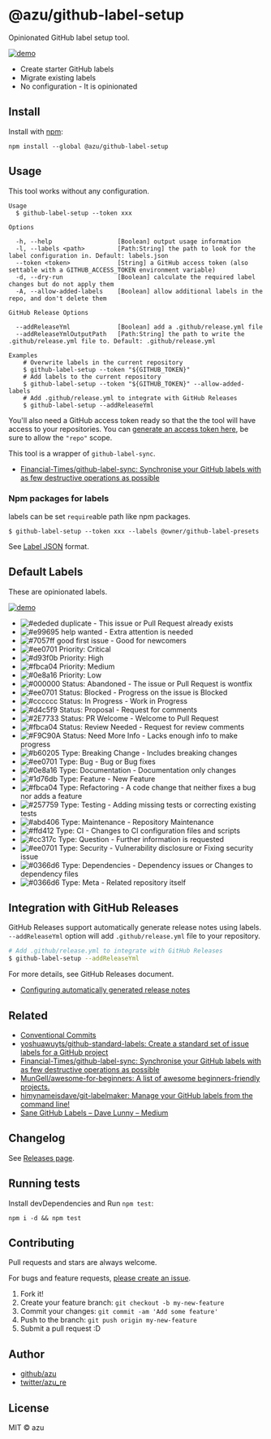 # @azu/github-label-setup

Opinionated GitHub label setup tool.

[![demo](./img/demo.png)](https://github.com/azu/github-label-setup/issues/1)

- Create starter GitHub labels
- Migrate existing labels
- No configuration - It is opinionated

## Install

Install with [npm](https://www.npmjs.com/):

    npm install --global @azu/github-label-setup

## Usage

This tool works without any configuration.


    Usage
      $ github-label-setup --token xxx

    Options

      -h, --help                  [Boolean] output usage information
      -l, --labels <path>         [Path:String] the path to look for the label configuration in. Default: labels.json
      --token <token>             [String] a GitHub access token (also settable with a GITHUB_ACCESS_TOKEN environment variable)
      -d, --dry-run               [Boolean] calculate the required label changes but do not apply them
      -A, --allow-added-labels    [Boolean] allow additional labels in the repo, and don't delete them
      
    GitHub Release Options
      
      --addReleaseYml             [Boolean] add a .github/release.yml file
      --addReleaseYmlOutputPath   [Path:String] the path to write the .github/release.yml file to. Default: .github/release.yml

    Examples
        # Overwrite labels in the current repository
        $ github-label-setup --token "${GITHUB_TOKEN}"
        # Add labels to the current repository
        $ github-label-setup --token "${GITHUB_TOKEN}" --allow-added-labels
        # Add .github/release.yml to integrate with GitHub Releases
        $ github-label-setup --addReleaseYml

You'll also need a GitHub access token ready so that the the tool will have access to your repositories.
You can [generate an access token here](https://github.com/settings/tokens), be sure to allow the `"repo"` scope.

This tool is a wrapper of `github-label-sync`.

- [Financial-Times/github-label-sync: Synchronise your GitHub labels with as few destructive operations as possible](https://github.com/Financial-Times/github-label-sync "Financial-Times/github-label-sync: Synchronise your GitHub labels with as few destructive operations as possible")

### Npm packages for labels

labels can be set `require`able path like npm packages.

    $ github-label-setup --token xxx --labels @owner/github-label-presets

See [Label JSON](https://github.com/Financial-Times/github-label-sync#label-json "Label JSON") format.

## Default Labels

These are opinionated labels.

[![demo](./img/demo.png)](https://github.com/azu/github-label-setup/issues/1)

- ![#ededed](https://via.placeholder.com/15/ededed/000000?text=+) duplicate - This issue or Pull Request already exists
- ![#e99695](https://via.placeholder.com/15/e99695/000000?text=+) help wanted - Extra attention is needed
- ![#7057ff](https://via.placeholder.com/15/7057ff/000000?text=+) good first issue - Good for newcomers
- ![#ee0701](https://via.placeholder.com/15/ee0701/000000?text=+) Priority: Critical
- ![#d93f0b](https://via.placeholder.com/15/d93f0b/000000?text=+) Priority: High
- ![#fbca04](https://via.placeholder.com/15/fbca04/000000?text=+) Priority: Medium
- ![#0e8a16](https://via.placeholder.com/15/0e8a16/000000?text=+) Priority: Low
- ![#000000](https://via.placeholder.com/15/000000/000000?text=+) Status: Abandoned - The issue or Pull Request is wontfix
- ![#ee0701](https://via.placeholder.com/15/ee0701/000000?text=+) Status: Blocked - Progress on the issue is Blocked
- ![#cccccc](https://via.placeholder.com/15/cccccc/000000?text=+) Status: In Progress - Work in Progress
- ![#d4c5f9](https://via.placeholder.com/15/d4c5f9/000000?text=+) Status: Proposal - Request for comments
- ![#2E7733](https://via.placeholder.com/15/2E7733/000000?text=+) Status: PR Welcome - Welcome to Pull Request
- ![#fbca04](https://via.placeholder.com/15/fbca04/000000?text=+) Status: Review Needed - Request for review comments
- ![#F9C90A](https://via.placeholder.com/15/F9C90A/000000?text=+) Status: Need More Info - Lacks enough info to make progress
- ![#b60205](https://via.placeholder.com/15/b60205/000000?text=+) Type: Breaking Change - Includes breaking changes
- ![#ee0701](https://via.placeholder.com/15/ee0701/000000?text=+) Type: Bug - Bug or Bug fixes
- ![#0e8a16](https://via.placeholder.com/15/0e8a16/000000?text=+) Type: Documentation - Documentation only changes
- ![#1d76db](https://via.placeholder.com/15/1d76db/000000?text=+) Type: Feature - New Feature
- ![#fbca04](https://via.placeholder.com/15/fbca04/000000?text=+) Type: Refactoring - A code change that neither fixes a bug nor adds a feature
- ![#257759](https://via.placeholder.com/15/257759/000000?text=+) Type: Testing - Adding missing tests or correcting existing tests
- ![#abd406](https://via.placeholder.com/15/abd406/000000?text=+) Type: Maintenance - Repository Maintenance
- ![#ffd412](https://via.placeholder.com/15/ffd412/000000?text=+) Type: CI - Changes to CI configuration files and scripts
- ![#cc317c](https://via.placeholder.com/15/cc317c/000000?text=+) Type: Question - Further information is requested
- ![#ee0701](https://via.placeholder.com/15/ee0701/000000?text=+) Type: Security - Vulnerability disclosure or Fixing security issue
- ![#0366d6](https://via.placeholder.com/15/0366d6/000000?text=+) Type: Dependencies - Dependency issues or Changes to dependency files
- ![#0366d6](https://via.placeholder.com/15/BFD4F2/000000?text=+) Type: Meta - Related repository itself

## Integration with GitHub Releases

GitHub Releases support automatically generate release notes using labels.
`--addReleaseYml` option will add `.github/release.yml` file to your repository.

```bash
# Add .github/release.yml to integrate with GitHub Releases
$ github-label-setup --addReleaseYml
```

For more details, see GitHub Releases document.

- [Configuring automatically generated release notes](https://docs.github.com/en/repositories/releasing-projects-on-github/automatically-generated-release-notes#configuring-automatically-generated-release-notes)

## Related

- [Conventional Commits](https://conventionalcommits.org/ "Conventional Commits")
- [yoshuawuyts/github-standard-labels: Create a standard set of issue labels for a GitHub project](https://github.com/yoshuawuyts/github-standard-labels "yoshuawuyts/github-standard-labels: Create a standard set of issue labels for a GitHub project")
- [Financial-Times/github-label-sync: Synchronise your GitHub labels with as few destructive operations as possible](https://github.com/Financial-Times/github-label-sync "Financial-Times/github-label-sync: Synchronise your GitHub labels with as few destructive operations as possible")
- [MunGell/awesome-for-beginners: A list of awesome beginners-friendly projects.](https://github.com/MunGell/awesome-for-beginners "MunGell/awesome-for-beginners: A list of awesome beginners-friendly projects.")
- [himynameisdave/git-labelmaker: Manage your GitHub labels from the command line!](https://github.com/himynameisdave/git-labelmaker "himynameisdave/git-labelmaker: Manage your GitHub labels from the command line!")
- [Sane GitHub Labels – Dave Lunny – Medium](https://medium.com/@dave_lunny/sane-github-labels-c5d2e6004b63 "Sane GitHub Labels – Dave Lunny – Medium")

## Changelog

See [Releases page](https://github.com/azu/github-label-setup/releases).

## Running tests

Install devDependencies and Run `npm test`:

    npm i -d && npm test

## Contributing

Pull requests and stars are always welcome.

For bugs and feature requests, [please create an issue](https://github.com/azu/github-label-setup/issues).

1. Fork it!
2. Create your feature branch: `git checkout -b my-new-feature`
3. Commit your changes: `git commit -am 'Add some feature'`
4. Push to the branch: `git push origin my-new-feature`
5. Submit a pull request :D

## Author

- [github/azu](https://github.com/azu)
- [twitter/azu_re](https://twitter.com/azu_re)

## License

MIT © azu
